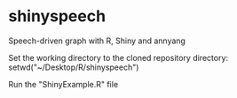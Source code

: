# shinyspeech
Speech-driven graph with R, Shiny and annyang

Set the working directory to the cloned repository directory:
setwd("~/Desktop/R/shinyspeech")

Run the "ShinyExample.R" file
